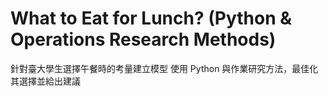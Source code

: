 # What to Eat for Lunch? (Python & Operations Research Methods)

針對臺大學生選擇午餐時的考量建立模型
使用 Python 與作業研究方法，最佳化其選擇並給出建議